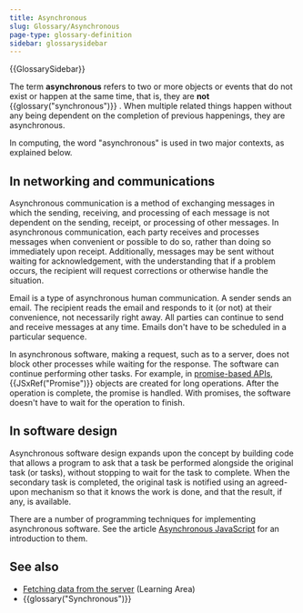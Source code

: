 ```yaml
---
title: Asynchronous
slug: Glossary/Asynchronous
page-type: glossary-definition
sidebar: glossarysidebar
---
```


{{GlossarySidebar}}

The term **asynchronous** refers to two or more objects or events that do not exist or happen at the same time, that is, they are **not** {{glossary("synchronous")}} . When multiple related things happen without any being dependent on the completion of previous happenings, they are asynchronous.

In computing, the word "asynchronous" is used in two major contexts, as explained below.

## In networking and communications

Asynchronous communication is a method of exchanging messages in which the sending, receiving, and processing of each message is not dependent on the sending, receipt, or processing of other messages. In asynchronous communication, each party receives and processes messages when convenient or possible to do so, rather than doing so immediately upon receipt. Additionally, messages may be sent without waiting for acknowledgement, with the understanding that if a problem occurs, the recipient will request corrections or otherwise handle the situation.

Email is a type of asynchronous human communication. A sender sends an email. The recipient reads the email and responds to it (or not) at their convenience, not necessarily right away. All parties can continue to send and receive messages at any time. Emails don't have to be scheduled in a particular sequence.

In asynchronous software, making a request, such as to a server, does not block other processes while waiting for the response. The software can continue performing other tasks. For example, in [promise-based APIs](/en-US/docs/Learn/JavaScript/Asynchronous/Implementing_a_promise-based_API), {{JSxRef("Promise")}} objects are created for long operations. After the operation is complete, the promise is handled. With promises, the software doesn't have to wait for the operation to finish.

## In software design

Asynchronous software design expands upon the concept by building code that allows a program to ask that a task be performed alongside the original task (or tasks), without stopping to wait for the task to complete. When the secondary task is completed, the original task is notified using an agreed-upon mechanism so that it knows the work is done, and that the result, if any, is available.

There are a number of programming techniques for implementing asynchronous software. See the article [Asynchronous JavaScript](/en-US/docs/Learn/JavaScript/Asynchronous) for an introduction to them.

## See also

- [Fetching data from the server](/en-US/docs/Learn/JavaScript/Client-side_web_APIs/Fetching_data) (Learning Area)
- {{glossary("Synchronous")}}
